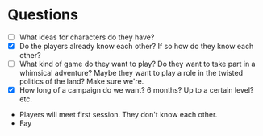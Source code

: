 # Questions
- [ ] What ideas for characters do they have?
- [x] Do the players already know each other? If so how do they know each other?
- [ ] What kind of game do they want to play? Do they want to take part in a whimsical adventure? Maybe they want to play a role in the twisted politics of the land? Make sure we're.
- [x] How long of a campaign do we want? 6 months? Up to a certain level? etc.

- Players will meet first session. They don't know each other.
- Fay 